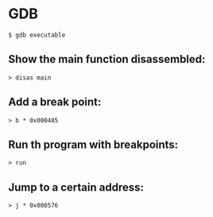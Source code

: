 # GDB

```
$ gdb executable
```

## Show the main function disassembled:

```
> disas main
```

## Add a break point:

```
> b * 0x000485
```

## Run th program with breakpoints:

```
> run
```

## Jump to a certain address:

```
> j * 0x000576
```
